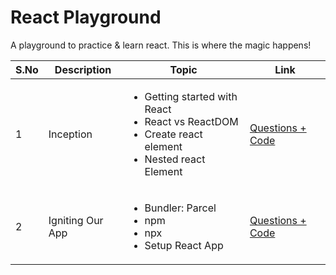 # React Playground

A playground to practice & learn react. This is where the magic happens! 


| S.No | Description | Topic | Link |
| --- | --- | --- | --- |
| 1 | Inception| <ul><li>Getting started with React</li><li>React vs ReactDOM</li><li>Create react element</li><li>Nested react Element</li></ul> | [Questions + Code](01-inception) |
| 2 | Igniting Our App | <ul> <li>Bundler: Parcel</li> <li>npm</li> <li>npx</li> <li>Setup React App</li> </ul> | [Questions + Code](02-igniting-our-app) |



<!--
| * | chaperName | <ul> <li></li> <li></li> <li></li> <li></li> </ul> | [Questions + Code](enterlink) |
-->
